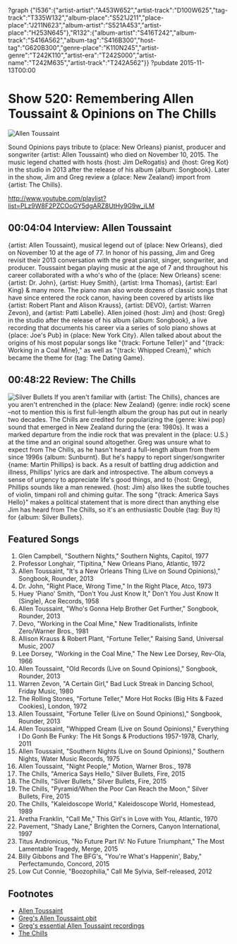 ?graph {"I536":{"artist-artist":"A453W652","artist-track":"D100W625","tag-track":"T335W132","album-place":"S521J211","place-place":"J211N623","album-artist":"S521A453","artist-place":"H253N645"},"R132":{"album-artist":"S416T242","album-track":"S416A562","album-tag":"S416B300","host-tag":"G620B300","genre-place":"K110N245","artist-genre":"T242K110","artist-era":"T242S000","artist-name":"T242M635","artist-track":"T242A562"}}
?pubdate 2015-11-13T00:00

# Show 520: Remembering Allen Toussaint & Opinions on The Chills

![Allen Toussaint](http://sound-images.s3.amazonaws.com/images/2015/allentoussaint_web.jpg)

Sound Opinions pays tribute to {place: New Orleans} pianist, producer and songwriter {artist: Allen Toussaint} who died on November 10, 2015. The music legend chatted with hosts {host: Jim DeRogatis} and {host: Greg Kot} in the studio in 2013 after the release of his album {album: Songbook}. Later in the show, Jim and Greg review a {place: New Zealand} import from {artist: The Chills}. 

http://www.youtube.com/playlist?list=PLz9W8F2PZCOoGY5dgARZ8UtHy9G9w_iLM

## 00:04:04 Interview: Allen Toussaint
{artist: Allen Toussaint}, musical legend out of {place: New Orleans}, died on November 10 at the age of 77. In honor of his passing, Jim and Greg revisit their 2013 conversation with the great pianist, singer, songwriter, and producer. Toussaint began playing music at the age of 7 and throughout his career  collaborated with a who's who of the {place: New Orleans} scene: {artist: Dr. John}, {artist: Huey Smith}, {artist: Irma Thomas}, {artist: Earl King} & many more. The piano man also wrote dozens of classic songs that have since entered the rock canon, having been covered by artists like {artist: Robert Plant and Alison Krauss}, {artist: DEVO}, {artist: Warren Zevon}, and {artist: Patti Labelle}. Allen joined {host: Jim} and {host: Greg} in the studio after the release of his album {album: Songbook}, a live recording that documents his career via a series of solo piano shows at {place: Joe's Pub} in {place: New York City}. Allen talked about about the origins of his most popular songs like "{track: Fortune Teller}" and "{track: Working in a Coal Mine}," as well as "{track: Whipped Cream}," which became the theme for {tag: The Dating Game}.


## 00:48:22 Review: The Chills
![Silver Bullets](http://is4.mzstatic.com/image/thumb/Music1/v4/1c/8a/a0/1c8aa0f4-a226-4d05-52ca-550424a518c5/source/600x600bb.jpg "60273058/1024625297")
If you aren't familiar with {artist: The Chills}, chances are you aren't entrenched in the {place: New Zealand} {genre: indie rock} scene –not to mention this is first full-length album the group has put out in nearly two decades. The Chills are credited for popularizing the {genre: kiwi pop} sound that emerged in New Zealand during the {era: 1980s}. It was a marked departure from the indie rock that was prevalent in the {place: U.S.} at the time and an original sound altogether. Greg was unsure what to expect from The Chills, as he hasn't heard a full-length album from them since 1996s {album: Sunburnt}. But he's happy to report singer/songwriter {name: Martin Phillips} is back. As a result of battling drug addiction and illness, Phillips' lyrics are dark and introspective. The album conveys a sense of urgency to appreciate life's good things, and to {host: Greg}, Phillips sounds like a man renewed. {host: Jim} also likes the subtle touches of violin, timpani roll and chiming guitar. The song "{track: America Says Hello}" makes a political statement that is more direct than anything else Jim has heard from The Chills, so it's an enthusiastic Double {tag: Buy It} for {album: Silver Bullets}.  


## Featured Songs

1. Glen Campbell, "Southern Nights," Southern Nights, Capitol, 1977 
1. Professor Longhair, "Tipitina," New Orleans Piano, Atlantic, 1972 
1. Allen Toussaint, "It's a New Orleans Thing (Live on Sound Opinions)," Songbook, Rounder, 2013 
1. Dr. John, "Right Place, Wrong Time," In the Right Place, Atco, 1973
1. Huey 'Piano' Smith, "Don't You Just Know It," Don't You Just Know It (Single), Ace Records, 1958 
1. Allen Toussaint, "Who's Gonna Help Brother Get Further," Songbook, Rounder, 2013 
1. Devo, "Working in the Coal Mine," New Traditionalists, Infinite Zero/Warner Bros., 1981 
1. Allison Krauss & Robert Plant, "Fortune Teller," Raising Sand, Universal Music, 2007 
1. Lee Dorsey, "Working in the Coal Mine," The New Lee Dorsey, Rev-Ola, 1966 
1. Allen Toussaint, "Old Records (Live on Sound Opinions)," Songbook, Rounder, 2013 
1. Warren Zevon, "A Certain Girl," Bad Luck Streak in Dancing School, Friday Music, 1980 
1. The Rolling Stones, "Fortune Teller," More Hot Rocks (Big Hits & Fazed Cookies), London, 1972 
1. Allen Toussaint, "Fortune Teller (Live on Sound Opinions)," Songbook, Rounder, 2013 
1. Allen Toussaint, "Whipped Cream (Live on Sound Opinions)," Everything I Do Gonh Be Funky: The Hit Songs & Productions 1957-1978, Charly, 2011 
1. Allen Toussaint, "Southern Nights (Live on Sound Opinions)," Southern Nights, Water Music Records, 1975 
1. Allen Toussaint, "Night People," Motion, Warner Bros., 1978 
1. The Chills, "America Says Hello," Silver Bullets, Fire, 2015 
1. The Chills, "Silver Bullets," Silver Bullets, Fire, 2015 
1. The Chills, "Pyramid/When the Poor Can Reach the Moon," Silver Bullets, Fire, 2015 
1. The Chills, "Kaleidoscope World," Kaleidoscope World, Homestead, 1989
1. Aretha Franklin, "Call Me," This Girl's in Love with You, Atlantic, 1970 
1. Pavement, "Shady Lane," Brighten the Corners, Canyon International, 1997
1. Titus Andronicus, "No Future Part IV: No Future Triumphant," The Most Lamentable Tragedy, Merge, 2015 
1. Billy Gibbons and The BFG's, "You're What's Happenin', Baby," Perfectamundo, Concord, 2015 
1. Low Cut Connie, "Boozophilia," Call Me Sylvia, Self-released, 2012 

## Footnotes
- [Allen Toussaint](http://allentoussaint.com/)
- [Greg's Allen Toussaint obit](http://www.chicagotribune.com/entertainment/music/kot/ct-allen-toussaint-obit-ent-1111-20151110-column.html)
- [Greg's essential Allen Toussaint recordings](http://www.chicagotribune.com/entertainment/music/kot/ct-allen-toussaint-10-recordings-20151110-column.html)
- [The Chills](https://www.facebook.com/thechills/)
